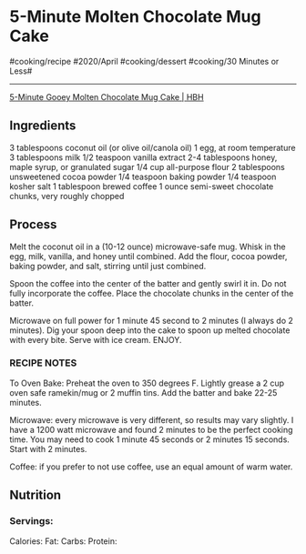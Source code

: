 # 5-Minute Molten Chocolate Mug Cake
#cooking/recipe #2020/April #cooking/dessert #cooking/30 Minutes or Less#
- - - -
[5-Minute Gooey Molten Chocolate Mug Cake | HBH](https://www.halfbakedharvest.com/single-lady-5-minute-gooey-molten-chocolate-mug-cake/)

## Ingredients
3 tablespoons coconut oil (or olive oil/canola oil)
1 egg, at room temperature
3 tablespoons milk
1/2 teaspoon vanilla extract
2-4 tablespoons honey, maple syrup, or granulated sugar
1/4 cup all-purpose flour
2 tablespoons unsweetened cocoa powder
1/4 teaspoon baking powder
1/4 teaspoon kosher salt
1 tablespoon brewed coffee
1 ounce semi-sweet chocolate chunks, very roughly chopped

## Process
Melt the coconut oil in a (10-12 ounce) microwave-safe mug. Whisk in the egg, milk, vanilla, and honey until combined. Add the flour, cocoa powder, baking powder, and salt, stirring until just combined.

Spoon the coffee into the center of the batter and gently swirl it in. Do not fully incorporate the coffee. Place the chocolate chunks in the center of the batter.

Microwave on full power for 1 minute 45 second to 2 minutes (I always do 2 minutes). Dig your spoon deep into the cake to spoon up melted chocolate with every bite. Serve with ice cream. ENJOY.

### RECIPE NOTES
To Oven Bake: Preheat the oven to 350 degrees F. Lightly grease a 2 cup oven safe ramekin/mug or 2 muffin tins. Add the batter and bake 22-25 minutes. 

Microwave: every microwave is very different, so results may vary slightly. I have a 1200 watt microwave and found 2 minutes to be the perfect cooking time. You may need to cook 1 minute 45 seconds or 2 minutes 15 seconds. Start with 2 minutes. 

Coffee: if you prefer to not use coffee, use an equal amount of warm water. 

## Nutrition
### Servings:
Calories: 
Fat: 
Carbs: 
Protein: 